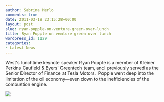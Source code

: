 ```yaml
---
author: Sabrina Merlo
comments: true
date: 2011-03-19 23:15:28+00:00
layout: post
slug: ryan-popple-on-venture-green-over-lunch
title: Ryan Popple on venture green over lunch
wordpress_id: 1129
categories:
- Latest News
---
```


West's lunchtime keynote speaker Ryan Popple is a member of Kleiner   Perkins Caufield & Byers' Greentech team, and  previously served as the   Senior Director of Finance at Tesla Motors.  Popple went deep into the limitation of the oil economy—even down to the inefficiencies of the combustion engine.

[![](http://transportationcamp.org/wp-content/uploads/2011/03/IMG_3408-1024x768.jpg)](http://transportationcamp.org/wp-content/uploads/2011/03/IMG_3408.jpg)
